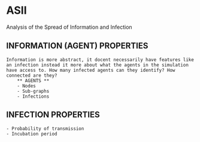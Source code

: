 # ASII
Analysis of the Spread of Information and Infection

## INFORMATION (AGENT) PROPERTIES
	Information is more abstract, it docent necessarily have features like an infection instead it more about what the agents in the simulation have access to. How many infected agents can they identify? How connected are they?
		** AGENTS **
		- Nodes
		- Sub-graphs
		- Infections
		
		
		

## INFECTION PROPERTIES
	- Probability of transmission 
	- Incubation period






